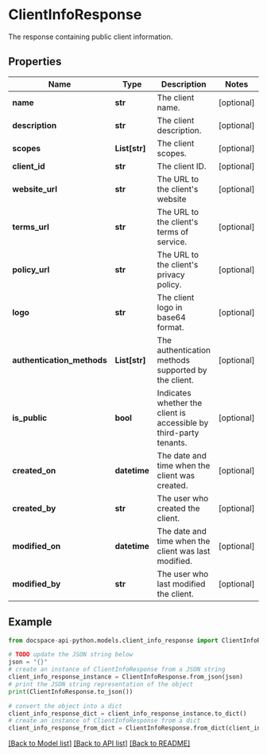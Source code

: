 # ClientInfoResponse
The response containing public client information.

## Properties

Name | Type | Description | Notes
------------ | ------------- | ------------- | -------------
**name** | **str** | The client name. | [optional] 
**description** | **str** | The client description. | [optional] 
**scopes** | **List[str]** | The client scopes. | [optional] 
**client_id** | **str** | The client ID. | [optional] 
**website_url** | **str** | The URL to the client&#39;s website | [optional] 
**terms_url** | **str** | The URL to the client&#39;s terms of service. | [optional] 
**policy_url** | **str** | The URL to the client&#39;s privacy policy. | [optional] 
**logo** | **str** | The client logo in base64 format. | [optional] 
**authentication_methods** | **List[str]** | The authentication methods supported by the client. | [optional] 
**is_public** | **bool** | Indicates whether the client is accessible by third-party tenants. | [optional] 
**created_on** | **datetime** | The date and time when the client was created. | [optional] 
**created_by** | **str** | The user who created the client. | [optional] 
**modified_on** | **datetime** | The date and time when the client was last modified. | [optional] 
**modified_by** | **str** | The user who last modified the client. | [optional] 

## Example

```python
from docspace-api-python.models.client_info_response import ClientInfoResponse

# TODO update the JSON string below
json = "{}"
# create an instance of ClientInfoResponse from a JSON string
client_info_response_instance = ClientInfoResponse.from_json(json)
# print the JSON string representation of the object
print(ClientInfoResponse.to_json())

# convert the object into a dict
client_info_response_dict = client_info_response_instance.to_dict()
# create an instance of ClientInfoResponse from a dict
client_info_response_from_dict = ClientInfoResponse.from_dict(client_info_response_dict)
```
[[Back to Model list]](../README.md#documentation-for-models) [[Back to API list]](../README.md#documentation-for-api-endpoints) [[Back to README]](../README.md)



